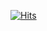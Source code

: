 [![Hits](https://hits.seeyoufarm.com/api/count/incr/badge.svg?url=https%3A%2F%2Fgithub.com%2FAsianHyun%2FAsianHyun&count_bg=%23FB78FE&title_bg=%23AAAAAA&icon=smugmug.svg&icon_color=%23000000&title=%EB%B0%A9%EB%AC%B8&edge_flat=false)](https://hits.seeyoufarm.com)
